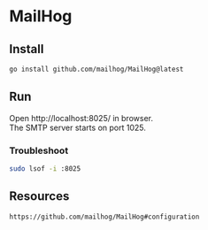 # MailHog

## Install

```sh
go install github.com/mailhog/MailHog@latest
```

## Run

Open http://localhost:8025/ in browser.   
The SMTP server starts on port 1025.

### Troubleshoot

```sh
sudo lsof -i :8025
```

## Resources

```html
https://github.com/mailhog/MailHog#configuration
```
